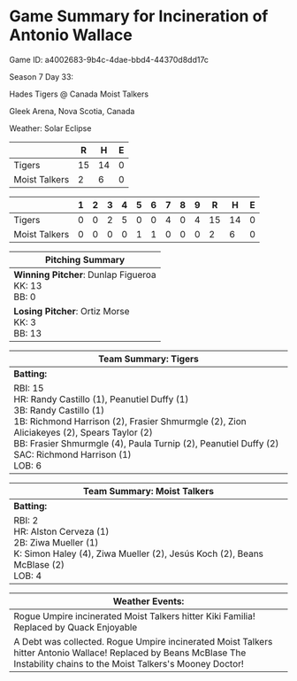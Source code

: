 # Game Summary for Incineration of Antonio Wallace

Game ID: a4002683-9b4c-4dae-bbd4-44370d8dd17c

Season 7 Day 33:

Hades Tigers @ Canada Moist Talkers

Gleek Arena, Nova Scotia, Canada

Weather: Solar Eclipse



|  | R | H | E |
| --- | --- | --- | --- |
| Tigers |  15 |  14 |   0 | 
| Moist Talkers |   2 |   6 |   0 | 


|  |   1 |   2 |   3 |   4 |   5 |   6 |   7 |   8 |   9 |  R | H | E |
| --- | --- | --- | --- | --- | --- | --- | --- | --- | --- | --- | --- | --- |
| Tigers |   0 |   0 |   2 |   5 |   0 |   0 |   4 |   0 |   4 |  15 |  14 |   0 | 
| Moist Talkers |   0 |   0 |   0 |   0 |   1 |   1 |   0 |   0 |   0 |   2 |   6 |   0 | 


| Pitching Summary |
| --- |
| **Winning Pitcher**: Dunlap Figueroa<br />KK: 13<br />BB: 0 |
| **Losing Pitcher**: Ortiz Morse<br />KK: 3<br />BB: 13 |


| Team Summary: Tigers |
| --- |
| **Batting:** |
| RBI: 15 <br />HR: Randy Castillo (1), Peanutiel Duffy (1) <br />3B: Randy Castillo (1) <br />1B: Richmond Harrison (2), Frasier Shmurmgle (2), Zion Aliciakeyes (2), Spears Taylor (2) <br />BB: Frasier Shmurmgle (4), Paula Turnip (2), Peanutiel Duffy (2) <br />SAC: Richmond Harrison (1) <br />LOB: 6 |


| Team Summary: Moist Talkers |
| --- |
| **Batting:** |
| RBI: 2 <br />HR: Alston Cerveza (1) <br />2B: Ziwa Mueller (1) <br />K: Simon Haley (4), Ziwa Mueller (2), Jesús Koch (2), Beans McBlase (2) <br />LOB: 4 |


| **Weather Events:** |
| --- |
| Rogue Umpire incinerated Moist Talkers hitter Kiki Familia! Replaced by Quack Enjoyable |
| A Debt was collected. Rogue Umpire incinerated Moist Talkers hitter Antonio Wallace! Replaced by Beans McBlase The Instability chains to the Moist Talkers's Mooney Doctor! |

